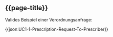 ## {{page-title}}

Valides Beispiel einer Verordnungsanfrage:

{{json:UC1-1-Prescription-Request-To-Prescriber}}
